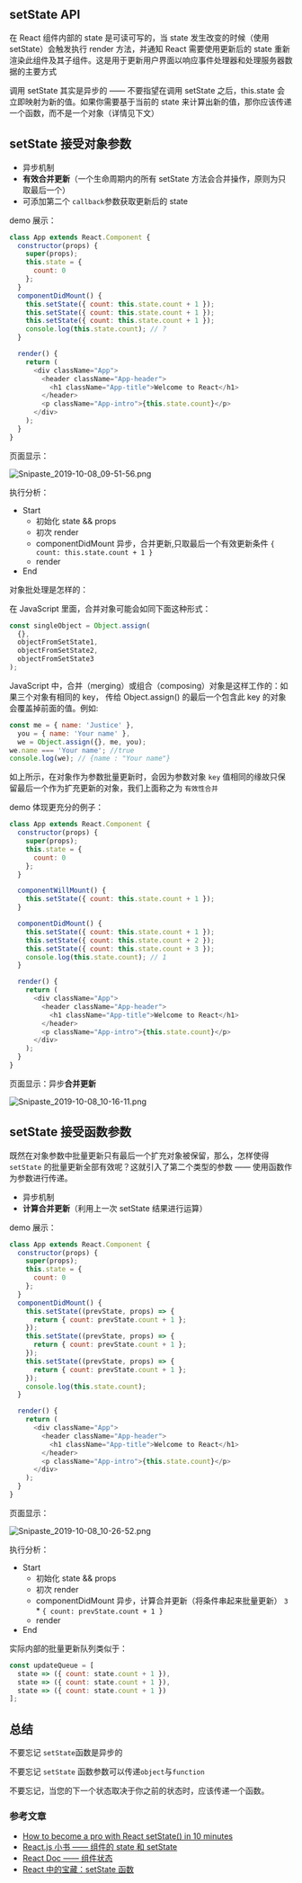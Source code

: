 ## setState API

在 React 组件内部的 state 是可读可写的，当 state 发生改变的时候（使用 setState）会触发执行 render 方法，并通知 React 需要使用更新后的 state 重新渲染此组件及其子组件。这是用于更新用户界面以响应事件处理器和处理服务器数据的主要方式

调用 setState 其实是异步的 —— 不要指望在调用 setState 之后，this.state 会立即映射为新的值。如果你需要基于当前的 state 来计算出新的值，那你应该传递一个函数，而不是一个对象（详情见下文）

## setState 接受对象参数

- 异步机制
- **有效合并更新**（一个生命周期内的所有 setState 方法会合并操作，原则为只取最后一个）
- 可添加第二个 `callback`参数获取更新后的 state

demo 展示：

```js
class App extends React.Component {
  constructor(props) {
    super(props);
    this.state = {
      count: 0
    };
  }
  componentDidMount() {
    this.setState({ count: this.state.count + 1 });
    this.setState({ count: this.state.count + 1 });
    this.setState({ count: this.state.count + 1 });
    console.log(this.state.count); // ?
  }

  render() {
    return (
      <div className="App">
        <header className="App-header">
          <h1 className="App-title">Welcome to React</h1>
        </header>
        <p className="App-intro">{this.state.count}</p>
      </div>
    );
  }
}
```

页面显示：

![Snipaste_2019-10-08_09-51-56.png](http://ww1.sinaimg.cn/large/df551ea5ly1g7qk0jr3gdj21h5042aa8.jpg)

执行分析：

- Start
  - 初始化 state && props
  - 初次 render
  - componentDidMount 异步，合并更新,只取最后一个有效更新条件 `{ count: this.state.count + 1 }`
  - render
- End

对象批处理是怎样的：

在 JavaScript 里面，合并对象可能会如同下面这种形式：

```js
const singleObject = Object.assign(
  {},
  objectFromSetState1,
  objectFromSetState2,
  objectFromSetState3
);
```

JavaScript 中，合并（merging）或组合（composing）对象是这样工作的：如果三个对象有相同的 key， 传给 Object.assign() 的最后一个包含此 key 的对象会覆盖掉前面的值。例如:

```js
const me = { name: 'Justice' },
  you = { name: 'Your name' },
  we = Object.assign({}, me, you);
we.name === 'Your name'; //true
console.log(we); // {name : "Your name"}
```

如上所示，在对象作为参数批量更新时，会因为参数对象 `key` 值相同的缘故只保留最后一个作为扩充更新的对象，我们上面称之为 `有效性合并`

demo 体现更充分的例子：

```js
class App extends React.Component {
  constructor(props) {
    super(props);
    this.state = {
      count: 0
    };
  }

  componentWillMount() {
    this.setState({ count: this.state.count + 1 });
  }

  componentDidMount() {
    this.setState({ count: this.state.count + 1 });
    this.setState({ count: this.state.count + 2 });
    this.setState({ count: this.state.count + 3 });
    console.log(this.state.count); // 1
  }

  render() {
    return (
      <div className="App">
        <header className="App-header">
          <h1 className="App-title">Welcome to React</h1>
        </header>
        <p className="App-intro">{this.state.count}</p>
      </div>
    );
  }
}
```

页面显示：异步**合并更新**

![Snipaste_2019-10-08_10-16-11.png](http://ww1.sinaimg.cn/large/df551ea5ly1g7qkpq9xyhj21hc03vjrk.jpg)

## setState 接受函数参数

既然在对象参数中批量更新只有最后一个扩充对象被保留，那么，怎样使得 `setState` 的批量更新全部有效呢？这就引入了第二个类型的参数 —— 使用函数作为参数进行传递。

- 异步机制
- **计算合并更新**（利用上一次 setState 结果进行运算）

demo 展示：

```js
class App extends React.Component {
  constructor(props) {
    super(props);
    this.state = {
      count: 0
    };
  }
  componentDidMount() {
    this.setState((prevState, props) => {
      return { count: prevState.count + 1 };
    });
    this.setState((prevState, props) => {
      return { count: prevState.count + 1 };
    });
    this.setState((prevState, props) => {
      return { count: prevState.count + 1 };
    });
    console.log(this.state.count);
  }

  render() {
    return (
      <div className="App">
        <header className="App-header">
          <h1 className="App-title">Welcome to React</h1>
        </header>
        <p className="App-intro">{this.state.count}</p>
      </div>
    );
  }
}
```

页面显示：

![Snipaste_2019-10-08_10-26-52.png](http://ww1.sinaimg.cn/large/df551ea5ly1g7ql0v5qfaj21hb0523yp.jpg)

执行分析：

- Start
  - 初始化 state && props
  - 初次 render
  - componentDidMount 异步，计算合并更新（将条件串起来批量更新） `3` \* `{ count: prevState.count + 1 }`
  - render
- End

实际内部的批量更新队列类似于：

```js
const updateQueue = [
  state => ({ count: state.count + 1 }),
  state => ({ count: state.count + 1 }),
  state => ({ count: state.count + 1 })
];
```

## 总结

不要忘记 `setState`函数是异步的

不要忘记 `setState` 函数参数可以传递`object`与`function`

不要忘记，当您的下一个状态取决于你之前的状态时，应该传递一个函数。

### 参考文章

- [How to become a pro with React setState() in 10 minutes](https://www.freecodecamp.org/news/get-pro-with-react-setstate-in-10-minutes-d38251d1c781/)
- [React.js 小书 —— 组件的 state 和 setState](http://huziketang.mangojuice.top/books/react/lesson10)
- [React Doc —— 组件状态](https://zh-hans.reactjs.org/docs/faq-state.html#when-is-setstate-asynchronous)
- [React 中的宝藏：setState 函数 ](https://www.oschina.net/translate/functional-setstate-is-the-future-of-react)
